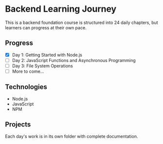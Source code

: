 
# Backend Learning Journey

This is a  backend foundation course is structured into 24 daily chapters, but learners can progress at their own pace.

## Progress
- [x] Day 1: Getting Started with Node.js
- [ ] Day 2: JavaScript Functions and Asynchronous Programming
- [ ] Day 3: File System Operations
- [ ] More to come...

## Technologies
- Node.js
- JavaScript
- NPM

## Projects
Each day's work is in its own folder with complete documentation.
